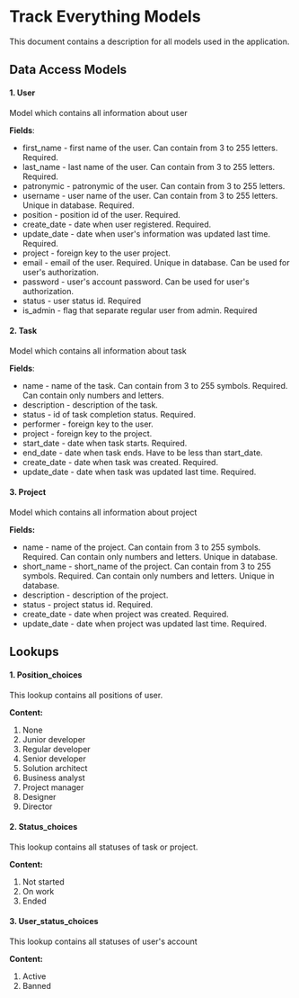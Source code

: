 # Track Everything Models

This document contains a description for all models used in the application.



## Data Access Models

#### 1. User

Model which contains all information about user

**Fields**: 

* first_name - first name of the user. Can contain from 3 to 255 letters. Required.
* last_name - last name of the user. Can contain from 3 to 255 letters. Required.
* patronymic - patronymic of the user. Can contain from 3 to 255 letters.
* username - user name of the user. Can contain from 3 to 255 letters. Unique in database. Required.
* position - position id  of the user. Required.
* create_date - date when user registered. Required.
* update_date - date when user's information was updated last time. Required.
* project - foreign key to the user project.  
* email - email of the user. Required. Unique in database. Can be used for user's authorization.
* password - user's account password. Can be used for user's authorization.
* status - user status id. Required
* is_admin - flag that separate regular user from admin. Required
  

#### 2. Task

Model which contains all information about task

**Fields**:

* name - name of the task. Can contain from 3 to 255 symbols. Required. Can contain only numbers and letters.
* description - description of the task.
* status - id of task completion status. Required.
* performer - foreign key to the user.
* project - foreign key to the project.
* start_date - date when task starts. Required.
* end_date - date when task ends. Have to be less than start_date.
* create_date - date when task was created. Required.
* update_date - date when task was updated last time. Required.



#### 3. Project

Model which contains all information about project

**Fields:**

* name - name of the project. Can contain from 3 to 255 symbols. Required. Can contain only numbers and letters. Unique in database.
* short_name - short_name of the project. Can contain from 3 to 255 symbols. Required. Can contain only numbers and letters. Unique in database.
* description - description of the project.
* status - project status id. Required.
* create_date - date when project was created. Required.
* update_date - date when project was updated last time. Required.



## Lookups

#### 1. Position_choices

This lookup contains all positions of user.

**Content:**

1. None
2. Junior developer
3. Regular developer
4. Senior developer
5. Solution architect
6. Business analyst
7. Project manager
8. Designer
9. Director



#### 2. Status_choices

This lookup contains all statuses of task or project.

**Content:**

1. Not started
2. On work
3. Ended



#### 3. User_status_choices

This lookup contains all statuses of user's account

**Content:**

1. Active
2. Banned